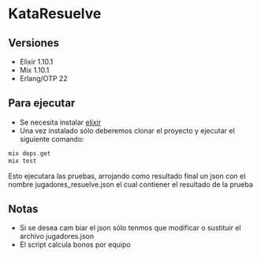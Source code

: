 # KataResuelve

## Versiones
* Elixir 1.10.1
* Mix 1.10.1
* Erlang/OTP 22

## Para ejecutar
  * Se necesita instalar [elixir](https://elixir-lang.org/install.html "Elixir")
  * Una vez instalado sólo deberemos clonar el proyecto y ejecutar el siguiente comando: 
  ```elixir
  mix deps.get
  mix test
  ```
  Esto ejecutara las pruebas, arrojando como resultado final un json con el nombre jugadores_resuelve.json el cual contiener el resultado de la prueba

## Notas

 * Si se desea cam biar el json sólo tenmos que modificar o sustituir el archivo jugadores.json
 * El script calcula bonos por equipo


